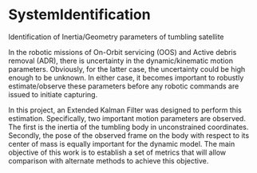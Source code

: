 # SystemIdentification
Identification of Inertia/Geometry parameters of tumbling satellite

In the robotic missions of On-Orbit servicing (OOS) and Active debris removal (ADR), there is uncertainty in the dynamic/kinematic motion  parameters. Obviously, for the latter case, the uncertainty could be high enough to be unknown. In either case, it becomes important to robustly estimate/observe these parameters before any robotic commands are issued to initiate capturing. 

In this project, an Extended Kalman Filter was designed to perform this estimation. Specifically, two important motion parameters are observed. The first is the inertia of the tumbling body in unconstrained coordinates. Secondly, the pose of the observed frame on the body with respect to its center of mass is equally important for the dynamic model. The main objective of this work is to establish a set of metrics that will allow comparison with alternate methods to achieve this objective.
